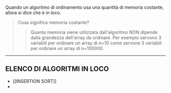 Quando un algoritmo di ordinamento usa una quantità di memoria costante, allora si dice che è in loco.
>Cosa significa memoria costante?
>> Quanta memoria viene utilizzata dall'algoritmo NON dipende dalla grandezza dell'array da ordinare. Per esempio servono 3 variabili per ordinare un array di n=10 come servone 3 variabili per ordinare un array di n=100000.

___
## ELENCO DI ALGORITMI IN LOCO
- [[INSERTION SORT]]
- 